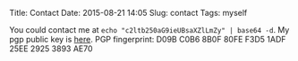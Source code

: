 Title: Contact
Date: 2015-08-21 14:05
Slug: contact
Tags: myself

You could contact me at ```echo "c2ltb250aG9ieUBsaXZlLmZy" | base64 -d```. My pgp public key is [here](../misc/pgp-live.txt).
PGP fingerprint: D09B C0B6 8B0F 80FE F3D5  1ADF 25EE 2925 3893 AE70
